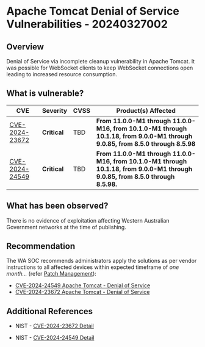 # Apache Tomcat Denial of Service Vulnerabilities - 20240327002

## Overview

Denial of Service via incomplete cleanup vulnerability in Apache Tomcat. It was possible for WebSocket clients to keep WebSocket connections open leading to increased resource consumption.

## What is vulnerable?

| CVE                                                               | Severity     | CVSS | Product(s) Affected                                                                                                             |
| ----------------------------------------------------------------- | ------------ | ---- | ------------------------------------------------------------------------------------------------------------------------------- |
| [CVE-2024-23672](https://nvd.nist.gov/vuln/detail/CVE-2024-23672) | **Critical** | TBD  | **From 11.0.0-M1 through 11.0.0-M16, from 10.1.0-M1 through 10.1.18, from 9.0.0-M1 through 9.0.85, from 8.5.0 through 8.5.98**  |
| [CVE-2024-24549](https://nvd.nist.gov/vuln/detail/CVE-2024-24549) | **Critical** | TBD  | **From 11.0.0-M1 through 11.0.0-M16, from 10.1.0-M1 through 10.1.18, from 9.0.0-M1 through 9.0.85, from 8.5.0 through 8.5.98.** |

## What has been observed?

There is no evidence of exploitation affecting Western Australian Government networks at the time of publishing.

## Recommendation

The WA SOC recommends administrators apply the solutions as per vendor instructions to all affected devices within expected timeframe of *one month...* (refer [Patch Management](../guidelines/patch-management.md)):

- [CVE-2024-24549 Apache Tomcat - Denial of Service](https://lists.apache.org/thread/4c50rmomhbbsdgfjsgwlb51xdwfjdcvg)
- [CVE-2024-23672 Apache Tomcat - Denial of Service](https://lists.apache.org/thread/cmpswfx6tj4s7x0nxxosvfqs11lvdx2f)

## Additional References

- NIST -  [CVE-2024-23672 Detail
    ](https://nvd.nist.gov/vuln/detail/CVE-2024-23672)

- NIST -  [CVE-2024-24549 Detail
    ](https://nvd.nist.gov/vuln/detail/CVE-2024-24549)
